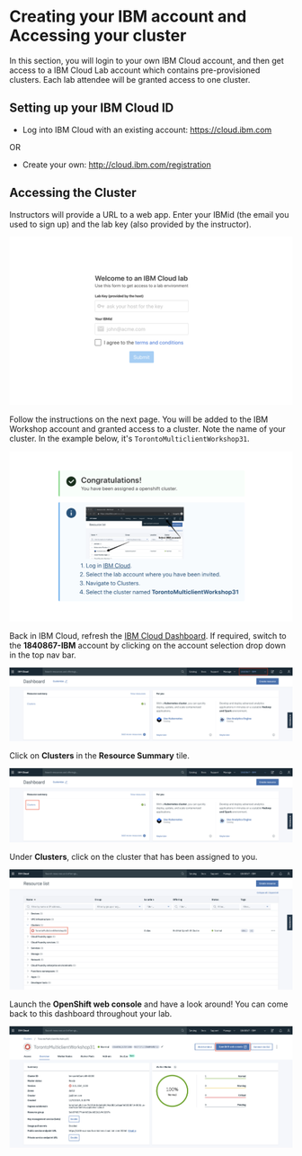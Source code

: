 # Creating your IBM account and Accessing your cluster

In this section, you will login to your own IBM Cloud account, and then get access to a IBM Cloud Lab account which contains pre-provisioned clusters. Each lab attendee will be granted access to one cluster.

## Setting up your IBM Cloud ID

* Log into IBM Cloud with an existing account: <https://cloud.ibm.com>

OR

* Create your own: <http://cloud.ibm.com/registration>

## Accessing the Cluster

Instructors will provide a URL to a web app. Enter your IBMid (the email you used to sign up) and the lab key (also provided by the instructor).

![Get clusters app](../images/get-clusters.png)

Follow the instructions on the next page. You will be added to the IBM Workshop account and granted access to a cluster. Note the name of your cluster. In the example below, it's `TorontoMulticlientWorkshop31`.

![Instructions to access cluster](../images/access-clusters.png)

Back in IBM Cloud, refresh the [IBM Cloud Dashboard](https://cloud.ibm.com). If required, switch to the **1840867-IBM** account by clicking on the account selection drop down in the top nav bar.

![IBM Account](../images/ibmaccount.png)

Click on **Clusters** in the **Resource Summary** tile.

![Find the Resource Summary tile](../images/dashboard.png)

Under **Clusters**, click on the cluster that has been assigned to you.

![Choose a cluster](../images/clusters-overview.png)

Launch the **OpenShift web console** and have a look around! You can come back to this dashboard throughout your lab.

![Launch the OpenShift web console](../images/launch-console.png)
